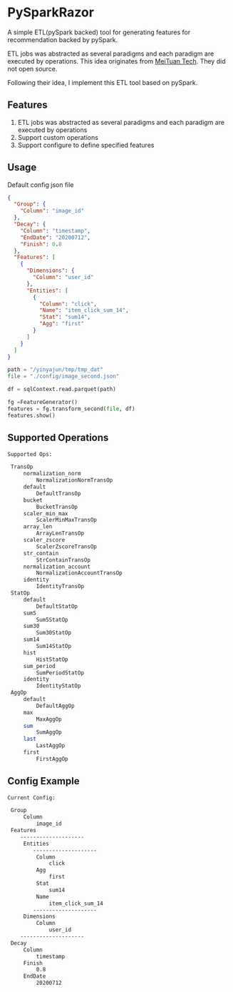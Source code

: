 # PySparkRazor
A simple ETL(pySpark backed) tool for generating features for recommendation backed by pySpark. 

ETL jobs was abstracted as several paradigms and each paradigm are executed by operations. This idea originates 
from [MeiTuan Tech](https://tech.meituan.com/2016/12/09/feature-pipeline.html). They did not open source. 

Following their idea, I implement this ETL tool based on pySpark.

## Features

1. ETL jobs was abstracted as several paradigms and each paradigm are executed by operations
2. Support custom operations
3. Support configure to define specified features

## Usage
Default config json file
```json
{
  "Group": {
    "Column": "image_id"
  },
  "Decay": {
    "Column": "timestamp",
    "EndDate": "20200712",
    "Finish": 0.8
  },
  "Features": [
    {
      "Dimensions": {
        "Column": "user_id"
      },
      "Entities": [
        {
          "Column": "click",
          "Name": "item_click_sum_14",
          "Stat": "sum14",
          "Agg": "first"
        }
      ]
    }
  ]
}
```

```python
path = "/yinyajun/tmp/tmp_dat"
file = "./config/image_second.json"

df = sqlContext.read.parquet(path)

fg =FeatureGenerator()
features = fg.transform_second(file, df)
features.show()
```

## Supported Operations
```bash
Supported Ops:

 TransOp
     normalization_norm
         NormalizationNormTransOp
     default
         DefaultTransOp
     bucket
         BucketTransOp
     scaler_min_max
         ScalerMinMaxTransOp
     array_len
         ArrayLenTransOp
     scaler_zscore
         ScalerZscoreTransOp
     str_contain
         StrContainTransOp
     normalization_account
         NormalizationAccountTransOp
     identity
         IdentityTransOp
 StatOp
     default
         DefaultStatOp
     sum5
         Sum5StatOp
     sum30
         Sum30StatOp
     sum14
         Sum14StatOp
     hist
         HistStatOp
     sum_period
         SumPeriodStatOp
     identity
         IdentityStatOp
 AggOp
     default
         DefaultAggOp
     max
         MaxAggOp
     sum
         SumAggOp
     last
         LastAggOp
     first
         FirstAggOp

```

## Config Example
```bash
Current Config: 

 Group
     Column
         image_id
 Features
    --------------------
     Entities
        --------------------
         Column
             click
         Agg
             first
         Stat
             sum14
         Name
             item_click_sum_14
        --------------------
     Dimensions
         Column
             user_id
    --------------------
 Decay
     Column
         timestamp
     Finish
         0.8
     EndDate
         20200712
```


